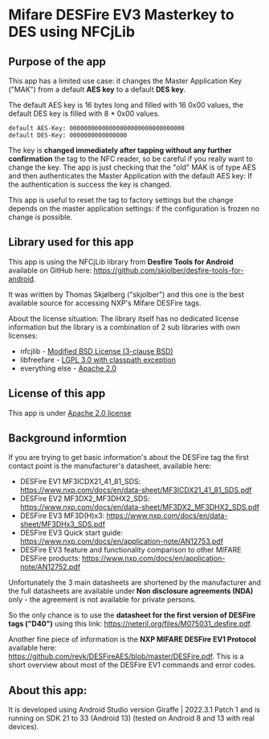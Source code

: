 # Mifare DESFire EV3 Masterkey to DES using NFCjLib

## Purpose of the app

This app has a limited use case: it changes the Master Application Key ("MAK") from a default **AES key** to a default **DES key**.

The default AES key is 16 bytes long and filled with 16 0x00 values, the default DES key is filled with 8 * 0x00 values.

```plaintext
default AES-Key: 00000000000000000000000000000000
default DES-Key: 0000000000000000
```

The key is **changed immediately after tapping without any further confirmation** the tag to the NFC reader, so be careful if you 
really want to change the key. The app is just checking that the "old" MAK is of type AES and then authenticates the Master 
Application with the default AES key: If the authentication is success the key is changed.

This app is useful to reset the tag to factory settings but the change depends on the master application settings: if the configuration 
is frozen no change is possible.

## Library used for this app

This app is using the NFCjLib library from **Desfire Tools for Android** available on GitHub here:
https://github.com/skjolber/desfire-tools-for-android.

It was written by Thomas Skjølberg ("skjolber") and this one is the best available source for accessing 
NXP's Mifare DESFire tags. 

About the license situation: The library itself has no dedicated license information but the library is a combination of 2 sub 
libraries with own licenses:
- nfcjlib - [Modified BSD License (3-clause BSD)](https://github.com/skjolber/desfire-tools-for-android/blob/master/nfcjlib/LICENSE)
- libfreefare - [LGPL 3.0 with classpath exception](https://github.com/skjolber/desfire-tools-for-android/blob/master/libfreefare/LICENSE)
- everything else - [Apache 2.0](http://www.apache.org/licenses/LICENSE-2.0.html)

## License of this app

This app is under [Apache 2.0 license](license.md)

## Background informtion

If you are trying to get basic information's about the DESFire tag the first contact point is the manufacturer's datasheet, available here:
- DESFire EV1 MF3ICDX21_41_81_SDS: https://www.nxp.com/docs/en/data-sheet/MF3ICDX21_41_81_SDS.pdf
- DESFire EV2 MF3DX2_MF3DHX2_SDS: https://www.nxp.com/docs/en/data-sheet/MF3DX2_MF3DHX2_SDS.pdf
- DESFire EV3 MF3D(H)x3: https://www.nxp.com/docs/en/data-sheet/MF3DHx3_SDS.pdf
- DESFire EV3 Quick start guide: https://www.nxp.com/docs/en/application-note/AN12753.pdf
- DESFire EV3 feature and functionality comparison to other MIFARE DESFire products: https://www.nxp.com/docs/en/application-note/AN12752.pdf

Unfortunately the 3 main datasheets are shortened by the manufacturer and the full datasheets are available under **Non disclosure agreements (NDA)** only - 
the agreement is not available for private persons.

So the only chance is to use the **datasheet for the first version of DESFire tags ("D40")** using this link:
https://neteril.org/files/M075031_desfire.pdf.

Another fine piece of information is the **NXP MIFARE DESFire EV1 Protocol** available here: https://github.com/revk/DESFireAES/blob/master/DESFire.pdf. 
This is a short overview about most of the DESFire EV1 commands and error codes.

## About this app: 
It is developed using Android Studio version Giraffe | 2022.3.1 Patch 1 and is running on SDK 21 to 33 (Android 13) (tested on 
Android 8 and 13 with real devices).  


